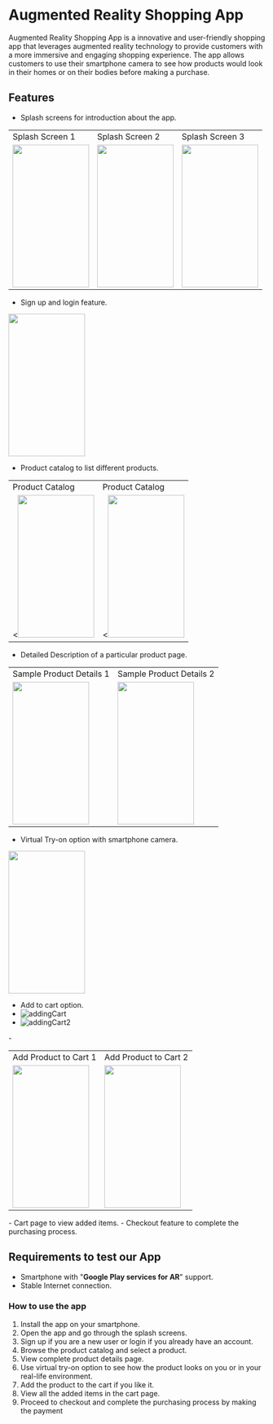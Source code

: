 # Augmented Reality Shopping App

Augmented Reality Shopping App is a innovative and user-friendly shopping app that leverages augmented reality technology to provide customers with a more immersive and engaging shopping experience. The app allows customers to use their smartphone camera to see how products would look in their homes or on their bodies before making a purchase.

## Features

- Splash screens for introduction about the app.

<table>
  <tr>
    <td>Splash Screen 1</td>
     <td>Splash Screen 2</td>
     <td>Splash Screen 3</td>
  </tr>
  <tr>
    <td valign="top"><img src="https://user-images.githubusercontent.com/110174850/227733503-a6057519-6bea-490b-9a6e-8c59b783ce8c.jpg" width="150" height="280"></td>
    <td valign="top"><img src="https://user-images.githubusercontent.com/110174850/227733620-057eae40-95dc-45f8-a28b-32a75ace32fa.jpg" width="150" height="280"></td>
    <td valign="top"><img src="https://user-images.githubusercontent.com/110174850/227733627-8a6d5320-03c2-4a5d-b898-1f150521abde.jpg" width="150" height="280"></td>
  </tr>
 </table>


- Sign up and login feature.
<img src="https://user-images.githubusercontent.com/110174850/227734039-3be7cd6a-1c53-4f34-aa98-a7384cadb18a.jpg" width="150" height="280">




- Product catalog to list different products.
      
<table>
  <tr>
    <td>Product Catalog</td>
     <td>Product Catalog</td>
  </tr>
  <tr>
    <td valign="top"><<img src="https://user-images.githubusercontent.com/110174850/227733881-bd81603b-fed7-4dba-b6b2-f8e77041fb11.jpg" width="150" height="280"></td>
    <td valign="top"><<img src="https://user-images.githubusercontent.com/110174850/227733905-f1937b0b-0251-4efb-9757-9448a51252f1.jpg" width="150" height="280"></td>
  </tr>
 </table>


- Detailed Description of a particular product page.

<table>
  <tr>
    <td>Sample Product Details 1</td>
     <td>Sample Product Details 2</td>
  </tr>
  <tr>
    <td valign="top"><img src="https://user-images.githubusercontent.com/110174850/227734129-aea22cd9-4824-480b-9c5b-b8097858c215.jpg" width="150" height="280"></td>
    <td valign="top"><img src="https://user-images.githubusercontent.com/110174850/227734136-d95faaf8-be3c-4f6c-90dc-7e5fd3b94425.jpg" width="150" height="280"></td>
  </tr>
 </table>


- Virtual Try-on option with smartphone camera.
<img src="https://user-images.githubusercontent.com/110174850/227734234-343e1b26-a89b-471e-87df-8fa16a5eff6d.jpg" width="150" height="280">


- Add to cart option.
- ![addingCart](https://user-images.githubusercontent.com/110174850/227734334-1d60603d-f132-4354-b2c7-7c8c94197a39.jpg)
- ![addingCart2](https://user-images.githubusercontent.com/110174850/227734339-6196f644-c66a-46de-bd42-3a8559a14680.jpg)


-<table>
  <tr>
    <td>Add Product to Cart 1</td>
     <td>Add Product to Cart 2</td>
  </tr>
  <tr>
    <td valign="top"><img src="https://user-images.githubusercontent.com/110174850/227734334-1d60603d-f132-4354-b2c7-7c8c94197a39.jpg" width="150" height="280"></td>
    <td valign="top"><img src="https://user-images.githubusercontent.com/110174850/227734339-6196f644-c66a-46de-bd42-3a8559a14680.jpg" width="150" height="280"></td>
  </tr>
 </table>
- Cart page to view added items.
- Checkout feature to complete the purchasing process.

## Requirements to test our App

- Smartphone with "**Google Play services for AR**"  support.
- Stable Internet connection.

### How to use the app

1) Install the app on your smartphone.
2) Open the app and go through the splash screens.
3) Sign up if you are a new user or login if you already have an account.
4) Browse the product catalog and select a product.
5) View complete product details page.
6) Use virtual try-on option to see how the product looks on you or in your real-life environment.
7) Add the product to the cart if you like it.
8) View all the added items in the cart page.
9) Proceed to checkout and complete the purchasing process by making the payment
